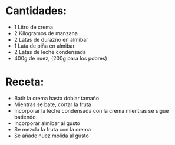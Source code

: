# Cantidades:

- 1 Litro de crema
- 2 Kilogramos de manzana
- 2 Latas de durazno en almibar
- 1 Lata de piña en almibar
- 2 Latas de leche condensada
- 400g de nuez, (200g para los pobres)

# Receta:

- Batir la crema hasta doblar tamaño
- Mientras se bate, cortar la fruta
- Incorporar la leche condensada con la crema mientras se sigue batiendo
- Incorporar almibar al gusto
- Se mezcla la fruta con la crema
- Se añade nuez molida al gusto
